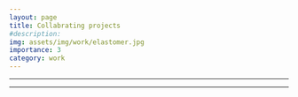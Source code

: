 ```yaml
---
layout: page
title: Collabrating projects
#description: 
img: assets/img/work/elastomer.jpg
importance: 3
category: work
---
```


---




---
